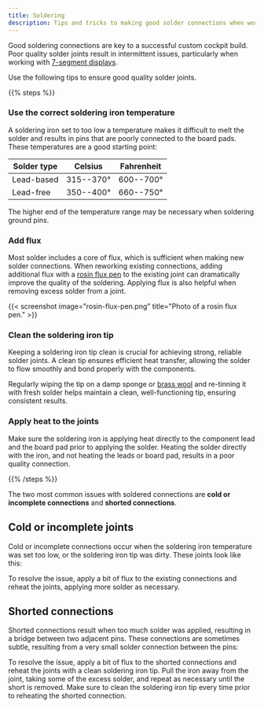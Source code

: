 ```yaml
---
title: Soldering
description: Tips and tricks to making good solder connections when working with devices.
---
```


Good soldering connections are key to a successful custom cockpit build. Poor quality solder joints result in intermittent issues, particularly when working with [7-segment displays](/devices/seven-segment-display/).

Use the following tips to ensure good quality solder joints.

{{% steps %}}

### Use the correct soldering iron temperature

A soldering iron set to too low a temperature makes it difficult to melt the solder and results in pins that are poorly connected to the board pads. These temperatures are a good starting point:

| Solder type | Celsius   | Fahrenheit |
| ----------- | --------- | ---------- |
| Lead-based  | 315--370° | 600--700°  |
| Lead-free   | 350--400° | 660--750°  |

The higher end of the temperature range may be necessary when soldering ground pins.

### Add flux

Most solder includes a core of flux, which is sufficient when making new solder connections. When reworking existing connections, adding additional flux with a [rosin flux pen](https://www.amazon.com/MG-Chemicals-Rosin-Flux-Pen/dp/B0080X79HG) to the existing joint can dramatically improve the quality of the soldering. Applying flux is also helpful when removing excess solder from a joint.

{{< screenshot image="rosin-flux-pen.png" title="Photo of a rosin flux pen." >}}

### Clean the soldering iron tip

Keeping a soldering iron tip clean is crucial for achieving strong, reliable solder joints. A clean tip ensures efficient heat transfer, allowing the solder to flow smoothly and bond properly with the components.

Regularly wiping the tip on a damp sponge or [brass wool](https://www.amazon.com/Hakko-599B-02-Wire-type-soldering-cleaner/dp/B00FZPGDLA) and re-tinning it with fresh solder helps maintain a clean, well-functioning tip, ensuring consistent results.

### Apply heat to the joints

Make sure the soldering iron is applying heat directly to the component lead and the board pad prior to applying the solder. Heating the solder directly with the iron, and not heating the leads or board pad, results in a poor quality connection.

{{% /steps %}}

The two most common issues with soldered connections are **cold or incomplete connections** and **shorted connections**.

## Cold or incomplete joints

Cold or incomplete connections occur when the soldering iron temperature was set too low, or the soldering iron tip was dirty. These joints look like this:

To resolve the issue, apply a bit of flux to the existing connections and reheat the joints, applying more solder as necessary.

## Shorted connections

Shorted connections result when too much solder was applied, resulting in a bridge between two adjacent pins. These connections are sometimes subtle, resulting from a very small solder connection between the pins:

To resolve the issue, apply a bit of flux to the shorted connections and reheat the joints with a clean soldering iron tip. Pull the iron away from the joint, taking some of the excess solder, and repeat as necessary until the short is removed. Make sure to clean the soldering iron tip every time prior to reheating the shorted connection.
